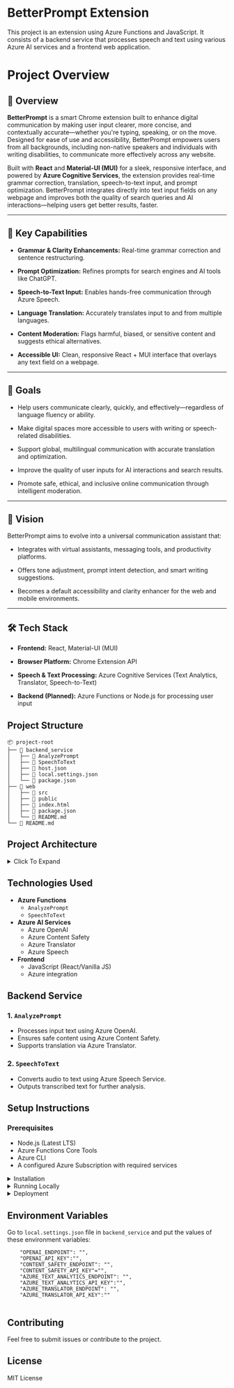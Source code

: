 # BetterPrompt Extension

This project is an extension using Azure Functions and JavaScript. It consists of a backend service that processes speech and text using various Azure AI services and a frontend web application.

# Project Overview
 
## 📌 Overview
 
**BetterPrompt** is a smart Chrome extension built to enhance digital communication by making user input clearer, more concise, and contextually accurate—whether you're typing, speaking, or on the move. Designed for ease of use and accessibility, BetterPrompt empowers users from all backgrounds, including non-native speakers and individuals with writing disabilities, to communicate more effectively across any website.
 
Built with **React** and **Material-UI (MUI)** for a sleek, responsive interface, and powered by **Azure Cognitive Services**, the extension provides real-time grammar correction, translation, speech-to-text input, and prompt optimization. BetterPrompt integrates directly into text input fields on any webpage and improves both the quality of search queries and AI interactions—helping users get better results, faster.
 
---
 
## 🧠 Key Capabilities

- **Grammar & Clarity Enhancements:** Real-time grammar correction and sentence restructuring.

- **Prompt Optimization:** Refines prompts for search engines and AI tools like ChatGPT.

- **Speech-to-Text Input:** Enables hands-free communication through Azure Speech.

- **Language Translation:** Accurately translates input to and from multiple languages.

- **Content Moderation:** Flags harmful, biased, or sensitive content and suggests ethical alternatives.

- **Accessible UI:** Clean, responsive React + MUI interface that overlays any text field on a webpage.
---

## 🎯 Goals
- Help users communicate clearly, quickly, and effectively—regardless of language fluency or ability.

- Make digital spaces more accessible to users with writing or speech-related disabilities.

- Support global, multilingual communication with accurate translation and optimization.

- Improve the quality of user inputs for AI interactions and search results.

- Promote safe, ethical, and inclusive online communication through intelligent moderation.
 
---

## 🔭 Vision
 
BetterPrompt aims to evolve into a universal communication assistant that:

- Integrates with virtual assistants, messaging tools, and productivity platforms.

- Offers tone adjustment, prompt intent detection, and smart writing suggestions.

- Becomes a default accessibility and clarity enhancer for the web and mobile environments.
 
---
 
## 🛠 Tech Stack
 
- **Frontend:** React, Material-UI (MUI)

- **Browser Platform:** Chrome Extension API

- **Speech & Text Processing:** Azure Cognitive Services (Text Analytics, Translator, Speech-to-Text)

- **Backend (Planned):** Azure Functions or Node.js for processing user input
 

## Project Structure

```
📦 project-root
├── 📂 backend_service
│   ├── 📂 AnalyzePrompt
│   ├── 📂 SpeechToText
│   ├── 📄 host.json
│   ├── 📄 local.settings.json
│   └── 📄 package.json
├── 📂 web
│   ├── 📂 src
│   ├── 📂 public
│   ├── 📄 index.html
│   ├── 📄 package.json
│   └── 📄 README.md
└── 📄 README.md
```

## Project Architecture
<details>
<summary>Click To Expand</summary>


```
+---------------------------------+
|       User Input (Text/Voice)   |
|---------------------------------|
| - Chrome Extension detects input|
| - Voice Input processed via     |
|   Azure Speech-to-Text          |
+---------------------------------+
                |
                v
+---------------------------------+
|       Azure Functions           | 
| - Serverless backend processing |
| - Triggers various Azure APIs   |
+---------------------------------+
                |
                v
+---------------------------------+
|       Azure OpenAI (GPT)        |
| - Refines input for clarity,   |
|   conciseness, and grammar     |
| - Optimizes AI queries         |
+---------------------------------+
                |
                v
+---------------------------------+     +---------------------------------+
|      Azure Content Safety      |<--->|     Azure Translator           |
| - Detects harmful content,     |     | - Translates text input into   |
|   bias, or offensive language  |     |   desired language            |
| - Suggests ethical alternatives|     +---------------------------------+
+---------------------------------+
                |
                v
+---------------------------------+
|       Azure Speech (optional)  |
| - Converts optimized text to   |
|   speech (Text-to-Speech)      |
+---------------------------------+
                |
                v
+---------------------------------+
|     Chrome Extension UI        |
| - Displays optimized input     |
| - Provides feedback to the user|
| - Suggests improvements or     |
|   alternative phrasing         |
+---------------------------------+
```

</details>


## Technologies Used

- **Azure Functions**
  - `AnalyzePrompt`  
  - `SpeechToText`
- **Azure AI Services**
  - Azure OpenAI
  - Azure Content Safety
  - Azure Translator
  - Azure Speech
- **Frontend**
  - JavaScript (React/Vanilla JS)
  - Azure integration

## Backend Service

### 1. `AnalyzePrompt`
- Processes input text using Azure OpenAI.
- Ensures safe content using Azure Content Safety.
- Supports translation via Azure Translator.

### 2. `SpeechToText`
- Converts audio to text using Azure Speech Service.
- Outputs transcribed text for further analysis.

## Setup Instructions

### Prerequisites
- Node.js (Latest LTS)
- Azure Functions Core Tools
- Azure CLI
- A configured Azure Subscription with required services



<details>
<summary>Installation</summary>
1. Clone the repository:
   ```sh
   git clone https://github.com/your-repo.git
   cd project-root
   ```

2. Install dependencies for the backend:
   ```sh
   cd backend_service
   npm install
   ```

3. Install dependencies for the frontend:
   ```sh
   cd ../web
   npm install
   ```
</details>

<details>
<summary>Running Locally</summary>

#### Backend:
1. Navigate to the `backend_service` folder:
   ```sh
   cd backend_service
   ```

2. Start the Azure Functions locally:
   ```sh
   func start
   ```

#### Frontend:
1. Navigate to the `web` folder:
   ```sh
   cd web
   ```

2. Start the development server:
   ```sh
   npm run dev
   ```
</details>

<details>

<summary>Deployment</summary>

#### Backend:
1. Login to Azure:
   ```sh
   az login
   ```

2. Deploy Azure Functions:
   ```sh
   func azure functionapp publish <YourFunctionAppName>
   ```

#### Frontend:
1. Deploy frontend (if using Azure Static Web Apps):
   ```sh
   az staticwebapp create --name <YourWebAppName> --resource-group <YourResourceGroup> --source ./web --branch main --location <YourRegion>
   ```
</details>

## Environment Variables

Go to `local.settings.json` file in `backend_service` and put the values of these environment variables:
```env
    "OPENAI_ENDPOINT": "",
    "OPENAI_API_KEY":"",
    "CONTENT_SAFETY_ENDPOINT": "",
    "CONTENT_SAFETY_API_KEY"="",
    "AZURE_TEXT_ANALYTICS_ENDPOINT": "",
    "AZURE_TEXT_ANALYTICS_API_KEY":"",
    "AZURE_TRANSLATOR_ENDPOINT": "",
    "AZURE_TRANSLATOR_API_KEY":""
  
```

## Contributing
Feel free to submit issues or contribute to the project.

## License
MIT License


